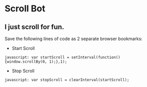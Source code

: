 # Scroll Bot
## I just scroll for fun.  
Save the following lines of code as 2 separate browser bookmarks:  
- Start Scroll
```
javascript: var startScroll = setInterval(function(){window.scrollBy(0, 1);},1);
```
- Stop Scroll
```
javascript: var stopScroll = clearInterval(startScroll);
```
